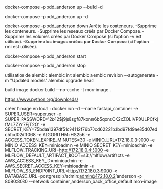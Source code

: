 docker-compose -p bdd_anderson up --build -d

docker-compose -p bdd_anderson up -d

docker-compose -p bdd_anderson down
Arrête les conteneurs.
-Supprime les conteneurs.
-Supprime les réseaux créés par Docker Compose.
-Supprime les volumes créés par Docker Compose (si l'option -v est utilisée).
-Supprime les images créées par Docker Compose (si l'option --rmi est utilisée).



docker-compose -p bdd_anderson start

docker-compose -p bdd_anderson stop







utilisation de alembic
alembic init alembic
alembic revision --autogenerate -m "Updated models"
alembic upgrade head


build image
docker build --no-cache -t mon-image .

https://www.python.org/downloads/

créer l'image en local : 
docker run -d --name fastapi_container -e SUPER_USER=superuser -e SUPER_PASSWORD='$2b$12$j9jsBsgf87konm6b5qxnr.OK2xZOLIVPDULPCfkjfML7ZYn7FjT2O' -e SECRET_KEY=75bdaa1397df51c94112f76b70cd62221b3bd97fd9ae35d07edc5fcd02dff068 -e ALGORITHM=HS256 -e ACCESS_TOKEN_EXPIRE_MINUTES=30 -e MINIO_URL=172.18.0.3:9000 -e MINIO_ACCESS_KEY=minioadmin -e MINIO_SECRET_KEY=minioadmin -e MLFLOW_TRACKING_URI=http://172.18.0.4:5000 -e MLFLOW_DEFAULT_ARTIFACT_ROOT=s3://mlflow/artifacts -e AWS_ACCESS_KEY_ID=minioadmin -e AWS_SECRET_ACCESS_KEY=minioadmin -e MLFLOW_S3_ENDPOINT_URL=http://172.18.0.3:9000 -e DATABASE_URL=postgresql://admin:admin@172.18.0.2/anderson -p 8080:8080 --network container_anderson_back_office_default mon-image
